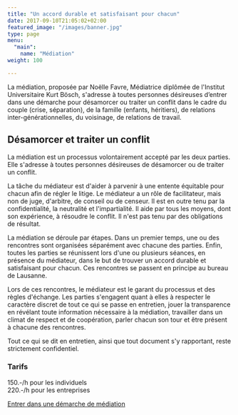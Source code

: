 ```yaml
---
title: "Un accord durable et satisfaisant pour chacun"
date: 2017-09-10T21:05:02+02:00
featured_image: "/images/banner.jpg"
type: page
menu:
  "main":
    name: "Médiation"
weight: 100

---
```

La médiation, proposée par Noëlle Favre, Médiatrice diplômée de l'Institut Universitaire Kurt Bösch, s'adresse à toutes personnes désireuses d’entrer dans une démarche pour désamorcer ou traiter un conflit dans le cadre du couple (crise, séparation), de la famille (enfants, héritiers), de relations inter-générationnelles, du voisinage, de relations de travail.

## Désamorcer et traiter un conflit

La médiation est un processus volontairement accepté par les deux parties. Elle s'adresse à toutes personnes désireuses de désamorcer ou de traiter un conflit.

La tâche du médiateur est d'aider à parvenir à une entente équitable pour chacun afin de régler le litige. Le médiateur a un rôle de facilitateur, mais non de juge, d'arbitre, de conseil ou de censeur.
Il est en outre tenu par la confidentialité, la neutralité et l'impartialité. Il aide par tous les moyens, dont son expérience, à résoudre le conflit. Il n'est pas tenu par des obligations de résultat.

La médiation se déroule par étapes.
Dans un premier temps, une ou des rencontres sont organisées séparément avec chacune des parties. Enfin, toutes les parties se réunissent lors d'une ou plusieurs séances, en présence du médiateur, dans le but de trouver un accord durable et satisfaisant pour chacun. Ces rencontres se passent en principe au bureau de Lausanne.

Lors de ces rencontres, le médiateur est le garant du processus et des règles d'échange. Les parties s'engagent quant à elles à respecter le caractère discret de tout ce qui se passe en entretien, jouer la transparence en révélant toute information nécessaire à la médiation, travailler dans un climat de respect et de coopération, parler chacun son tour et être présent à chacune des rencontres.

Tout ce qui se dit en entretien, ainsi que tout document s'y rapportant, reste strictement confidentiel.

### Tarifs
150.-/h pour les individuels<br/>
220.-/h pour les entreprises

<a href="./contact" class="f4 link dim ph4 shadow-3 pv2 dib white bg-blue br3">Entrer dans une démarche de médiation</a>
